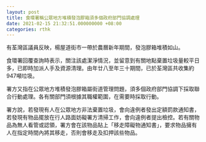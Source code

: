 ```yaml
---
layout: post
title: 食環署稱公眾地方堆積發泡膠箱須多個政府部門協調處理
date: 2021-02-15 21:32:51.000000000 +08:00
categories: rthk
---
```


有荃灣區議員反映，楊屋道街市一帶於農曆新年期間，發泡膠箱堆積如山。

食環署回覆查詢時表示，關注該處潔淨情況，並留意到有關地點棄置垃圾量較平日多，已即時加派人手及資源清理。由年廿八至年三十期間，已於荃灣區共收集約947噸垃圾。

署方又指在公眾地方堆積發泡膠箱屬街道管理問題，須多個政府部門協調下採取聯合行動處理。各有關部門須根據其職權範圍，在需要時採取行動。

署方說，若發現有人在公眾地方非法棄置垃圾，會向違例者發出定額罰款通知書，若發現有物品擺放在行人路面妨礙署方清掃工作，會向違例者提出檢控。若有關物品為無人看管或認領，署方會在該物品貼上「移走障礙物通知書」，要求物品擁有人在指定時間內將其移走，否則會移走及扣押該些物品。
